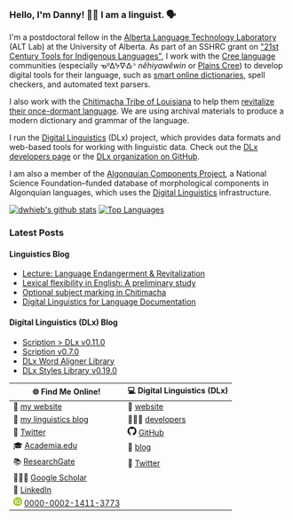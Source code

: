 ### Hello, I'm Danny! 👋🏻 I am a linguist. 🗣

I'm a postdoctoral fellow in the [Alberta Language Technology Laboratory][ALT-Lab] (ALT Lab) at the University of Alberta. As part of an SSHRC grant on ["21st Century Tools for Indigenous Languages"][21C], I work with the [Cree language][Cree] communities (especially ᓀᐦᐃᔭᐍᐏᐣ _nêhiyawêwin_ or [Plains Cree][Plains-Cree]) to develop digital tools for their language, such as [smart online dictionaries][dictionary], spell checkers, and automated text parsers.

I also work with the [Chitimacha Tribe of Louisiana][Chitimacha] to help them [revitalize their once-dormant language][renaissance]. We are using archival materials to produce a modern dictionary and grammar of the language.

I run the [Digital Linguistics][DLx] (DLx) project, which provides data formats and web-based tools for working with linguistic data. Check out the [DLx developers page][DLx-dev] or the [DLx organization on GitHub][DLx-GitHub].

I am also a member of the [Algonquian Components Project][Nisinoon], a National Science Foundation–funded database of morphological components in Algonquian languages, which uses the [Digital Linguistics][DLx] infrastructure.

[![dwhieb's github stats](https://github-readme-stats.vercel.app/api?username=dwhieb&count_private=true&show_icons=true)][GitHub]
[![Top Languages](https://github-readme-stats.vercel.app/api/top-langs/?username=dwhieb&layout=compact)][GitHub]

### Latest Posts

#### Linguistics Blog


- [Lecture: Language Endangerment & Revitalization](https://blog.danielhieber.com/lecture-language-endangerment-revitalization/)
- [Lexical flexibility in English: A preliminary study](https://blog.danielhieber.com/lexical-flexibility-in-english-a-preliminary-study/)
- [Optional subject marking in Chitimacha](https://blog.danielhieber.com/cls-55-optional-subject-marking-in-chitimacha/)
- [Digital Linguistics for Language Documentation](https://blog.danielhieber.com/digital-linguistics-for-language-documentation/)

#### Digital Linguistics (DLx) Blog


- [Scription > DLx v0.11.0](https://medium.com/digital-linguistics/scription-dlx-v0-11-0-8f2222067a2c?source=rss----40d4e45e70ab---4)
- [Scription v0.7.0](https://medium.com/digital-linguistics/scription-v0-7-0-ebe1b65a7b77?source=rss----40d4e45e70ab---4)
- [DLx Word Aligner Library](https://medium.com/digital-linguistics/dlx-word-aligner-library-903111fcabad?source=rss----40d4e45e70ab---4)
- [DLx Styles Library v0.19.0](https://medium.com/digital-linguistics/dlx-styles-library-v0-19-0-30dd37a1c04b?source=rss----40d4e45e70ab---4)

🌐 **Find Me Online!**                                                    | 💻 **Digital Linguistics (DLx)**
--------------------------------------------------------------------------|---------------------------------
🔗 [my website][website]                                                  | 🔗 [website][DLx]
📝 [my linguistics blog][blog]                                            | 👨🏼‍💻 [developers][DLx-dev]
💬 [Twitter][Twitter]                                                     | <img src="GitHub.png" height="16" width="16"> [GitHub][DLx-GitHub]
🎓 [Academia.edu][Academia]                                               | 📝 [blog][DLx-blog]
📚 [ResearchGate][ResearchGate]                                           | 💬 [Twitter][DLx-Twitter]
👨🏼‍🏫 [Google Scholar][Scholar]                                              |
👔 [LinkedIn][LinkedIn]                                                   |
<img src="ORCID.png" height="16" width="16"> [0000-0002-1411-3773][ORCID] |

<!-- LINKS -->
[21C]:          https://21c.tools/
[Academia]:     https://ucsb.academia.edu/dhieber
[ALT-Lab]:      https://altlab.artsrn.ualberta.ca/
[blog]:         https://blog.danielhieber.com/
[Chitimacha]:   https://en.wikipedia.org/wiki/Chitimacha
[Cree]:         https://en.wikipedia.org/wiki/Cree_language
[dictionary]:   https://altlab.ualberta.ca/itwewina/
[DLx]:          https://digitallinguistics.io/
[DLx-blog]:     https://medium.com/digital-linguistics
[DLx-dev]:      https://developer.digitallinguistics.io/
[DLx-GitHub]:   https://github.com/digitallinguistics
[DLx-Twitter]:  https://twitter.com/digitalling
[GitHub]:       https://github.com/dwhieb
[LinkedIn]:     https://www.linkedin.com/in/dwhieb/
[Nisinoon]:     https://nisinoon.net
[ORCID]:        https://orcid.org/0000-0002-1411-3773
[Plains-Cree]:  https://en.wikipedia.org/wiki/Plains_Cree
[renaissance]:  https://time.com/3975016/chitimacha-language-comeback/
[ResearchGate]: https://www.researchgate.net/profile/Daniel_Hieber
[Scholar]:      https://scholar.google.com/citations?user=szOfkaoAAAAJ&hl=en
[Twitter]:      https://twitter.com/dwhieb
[website]:      https://danielhieber.com/
